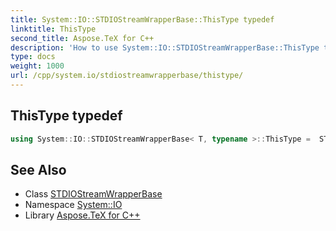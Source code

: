 ```yaml
---
title: System::IO::STDIOStreamWrapperBase::ThisType typedef
linktitle: ThisType
second_title: Aspose.TeX for C++
description: 'How to use System::IO::STDIOStreamWrapperBase::ThisType typedef of System::IO::STDIOStreamWrapperBase class in C++.'
type: docs
weight: 1000
url: /cpp/system.io/stdiostreamwrapperbase/thistype/
---
```

## ThisType typedef




```cpp
using System::IO::STDIOStreamWrapperBase< T, typename >::ThisType =  STDIOStreamWrapperBase<T>
```

## See Also

* Class [STDIOStreamWrapperBase](../)
* Namespace [System::IO](../../)
* Library [Aspose.TeX for C++](../../../)
